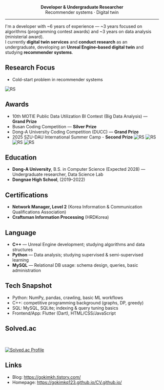 <div align="center">

**Developer & Undergraduate Researcher**  
Recommender systems · Digital twin

</div>

---

I'm a developer with ~6 years of experience — ~3 years focused on algorithms (programming contest awards) and ~3 years on data analysis (ministerial award).  
I currently **digital twin services** and **conduct research** as an undergraduate, developing an **Unreal Engine–based digital twin** and studying **recommender systems**.


## Research Focus
- Cold-start problem in recommender systems
  
![RS](./img/RS.png)

## Awards
- 10th MOTIE Public Data Utilization BI Contest (Big Data Analysis) — **Grand Prize**
- Busan Coding Competition — **Silver Prize**
- Dong-A University Coding Competition (DUCC) — **Grand Prize**
- 2025 SZU-DAU International Summer Camp - **Second Prize**
![RS](./img/bigdata.jpeg)
![RS](./img/busan.JPG)
![RS](./img/ducc.JPG)
![RS](./img/summer.jpeg)

## Education
- **Dong-A University**, B.S. in Computer Science (Expected 2028) — Undergraduate researcher, Data Science Lab  
- **Dongnae High School**, (2019–2022)

## Certifications
- **Network Manager, Level 2** (Korea Information & Communication Qualifications Association)  
- **Craftsman Information Processing** (HRDKorea)

## Language
- **C++** — Unreal Engine development; studying algorithms and data structures  
- **Python** — Data analysis; studying supervised & semi-supervised learning  
- **MySQL** — Relational DB usage: schema design, queries, basic administration

## Tech Snapshot
- Python: NumPy, pandas, crawling, basic ML workflows  
- C++: competitive programming background (graphs, DP, greedy)  
- SQL: MySQL, SQLite; indexing & query tuning basics  
- Frontend/App: Flutter (Dart), HTML/CSS/JavaScript

## Solved.ac
<br>

[![Solved.ac Profile](http://mazassumnida.wtf/api/v2/generate_badge?boj=gokimkq123)](https://solved.ac/gokimkq123)

## Links
- Blog: https://gokimkh.tistory.com/  
- Homepage: https://gokimkq123.github.io/CV.github.io/

